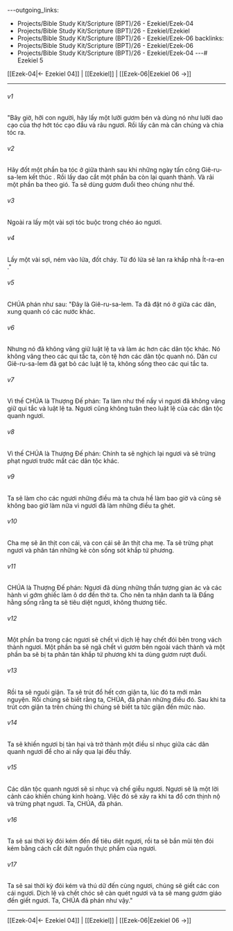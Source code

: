 ---outgoing_links:
  - Projects/Bible Study Kit/Scripture (BPT)/26 - Ezekiel/Ezek-04
  - Projects/Bible Study Kit/Scripture (BPT)/26 - Ezekiel/Ezekiel
  - Projects/Bible Study Kit/Scripture (BPT)/26 - Ezekiel/Ezek-06
backlinks:
  - Projects/Bible Study Kit/Scripture (BPT)/26 - Ezekiel/Ezek-06
  - Projects/Bible Study Kit/Scripture (BPT)/26 - Ezekiel/Ezek-04
---# Ezekiel 5

[[Ezek-04|← Ezekiel 04]] | [[Ezekiel]] | [[Ezek-06|Ezekiel 06 →]]
***



###### v1 
"Bây giờ, hỡi con người, hãy lấy một lưỡi gươm bén và dùng nó như lưỡi dao cạo của thợ hớt tóc cạo đầu và râu ngươi. Rồi lấy cân mà cân chúng và chia tóc ra. 

###### v2 
Hãy đốt một phần ba tóc ở giữa thành sau khi những ngày tấn công Giê-ru-sa-lem kết thúc . Rồi lấy dao cắt một phần ba còn lại quanh thành. Và rải một phần ba theo gió. Ta sẽ dùng gươm đuổi theo chúng như thế. 

###### v3 
Ngoài ra lấy một vài sợi tóc buộc trong chéo áo ngươi. 

###### v4 
Lấy một vài sợi, ném vào lửa, đốt cháy. Từ đó lửa sẽ lan ra khắp nhà Ít-ra-en ." 

###### v5 
CHÚA phán như sau: "Đây là Giê-ru-sa-lem. Ta đã đặt nó ở giữa các dân, xung quanh có các nước khác. 

###### v6 
Nhưng nó đã không vâng giữ luật lệ ta và làm ác hơn các dân tộc khác. Nó không vâng theo các qui tắc ta, còn tệ hơn các dân tộc quanh nó. Dân cư Giê-ru-sa-lem đã gạt bỏ các luật lệ ta, không sống theo các qui tắc ta. 

###### v7 
Vì thế CHÚA là Thượng Đế phán: Ta làm như thế nầy vì ngươi đã không vâng giữ qui tắc và luật lệ ta. Ngươi cũng không tuân theo luật lệ của các dân tộc quanh ngươi. 

###### v8 
Vì thế CHÚA là Thượng Đế phán: Chính ta sẽ nghịch lại ngươi và sẽ trừng phạt ngươi trước mắt các dân tộc khác. 

###### v9 
Ta sẽ làm cho các ngươi những điều mà ta chưa hề làm bao giờ và cũng sẽ không bao giờ làm nữa vì ngươi đã làm những điều ta ghét. 

###### v10 
Cha mẹ sẽ ăn thịt con cái, và con cái sẽ ăn thịt cha mẹ. Ta sẽ trừng phạt ngươi và phân tán những kẻ còn sống sót khắp tứ phương. 

###### v11 
CHÚA là Thượng Đế phán: Ngươi đã dùng những thần tượng gian ác và các hành vi gớm ghiếc làm ô dơ đền thờ ta. Cho nên ta nhân danh ta là Đấng hằng sống rằng ta sẽ tiêu diệt ngươi, không thương tiếc. 

###### v12 
Một phần ba trong các ngươi sẽ chết vì dịch lệ hay chết đói bên trong vách thành ngươi. Một phần ba sẽ ngã chết vì gươm bên ngoài vách thành và một phần ba sẽ bị ta phân tán khắp tứ phương khi ta dùng gươm rượt đuổi. 

###### v13 
Rồi ta sẽ nguôi giận. Ta sẽ trút đổ hết cơn giận ta, lúc đó ta mới mãn nguyện. Rồi chúng sẽ biết rằng ta, CHÚA, đã phán những điều đó. Sau khi ta trút cơn giận ta trên chúng thì chúng sẽ biết ta tức giận đến mức nào. 

###### v14 
Ta sẽ khiến ngươi bị tàn hại và trở thành một điều sỉ nhục giữa các dân quanh ngươi để cho ai nấy qua lại đều thấy. 

###### v15 
Các dân tộc quanh ngươi sẽ sỉ nhục và chế giễu ngươi. Ngươi sẽ là một lời cảnh cáo khiến chúng kinh hoàng. Việc đó sẽ xảy ra khi ta đổ cơn thịnh nộ và trừng phạt ngươi. Ta, CHÚA, đã phán. 

###### v16 
Ta sẽ sai thời kỳ đói kém đến để tiêu diệt ngươi, rồi ta sẽ bắn mũi tên đói kém bằng cách cắt đứt nguồn thực phẩm của ngươi. 

###### v17 
Ta sẽ sai thời kỳ đói kém và thú dữ đến cùng ngươi, chúng sẽ giết các con cái ngươi. Dịch lệ và chết chóc sẽ càn quét ngươi và ta sẽ mang gươm giáo đến giết ngươi. Ta, CHÚA đã phán như vậy."

***
[[Ezek-04|← Ezekiel 04]] | [[Ezekiel]] | [[Ezek-06|Ezekiel 06 →]]
